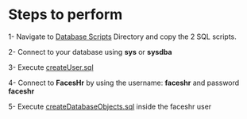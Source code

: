 # Steps to perform

1- Navigate to [Database Scripts](./Database%20Scripts/) Directory and copy the 2 SQL scripts.

2- Connect to your database using **sys** or **sysdba**

3- Execute [createUser.sql](./Database%20Scripts/createUser.sql)

4- Connect to **FacesHr** by using the username: **faceshr** and password **faceshr**

5- Execute [createDatabaseObjects.sql](./Database%20Scripts/createDatabaseObjects.sql) inside the faceshr user
